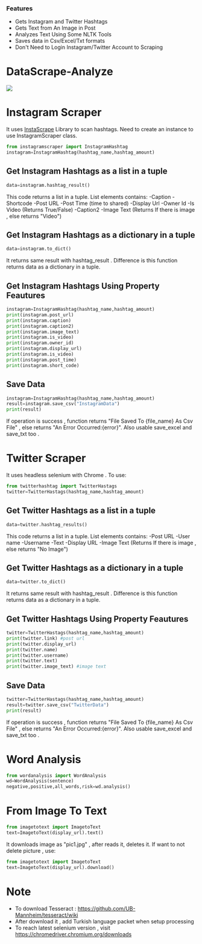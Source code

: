 ### Features

- Gets Instagram and Twitter Hashtags
- Gets Text from An Image in Post
- Analyzes Text Using Some NLTK Tools
- Saves data in Csv/Excel/Txt formats
- Don't Need to Login Instagram/Twitter Account to Scraping


# DataScrape-Analyze

![](https://camo.githubusercontent.com/38f5db5524ba43e7262dfbca1f7d3631ba127fb1596785dfd707d5fc671821c9/687474703a2f2f466f7254686542616467652e636f6d2f696d616765732f6261646765732f6d6164652d776974682d707974686f6e2e737667) 


# Instagram Scraper
It uses [InstaScrape](https://github.com/chris-greening/instascrape "InstaScrape") Library to scan hashtags. Need to create an instance to use InstagramScraper class. 
```python
from instagramscraper import InstagramHashtag
instagram=InstagramHashtag(hashtag_name,hashtag_amount)
```
 
## Get Instagram Hashtags as a list in a tuple
```python
data=instagram.hashtag_result()
```
This code returns a list in a tuple. List elements contains:
-Caption 
-Shortcode 
-Post URL
-Post Time (time to shared)
-Display Url
-Owner Id
-Is Video (Returns True/False)
-Caption2 
-Image Text (Returns If there is image , else returns "Video")
## Get Instagram Hashtags as a dictionary in a tuple
```python
data=instagram.to_dict()
```
It returns same result with hashtag_result . Difference is this function returns data as a dictionary in a tuple.
## Get Instagram Hashtags Using Property Feautures
```python
instagram=InstagramHashtag(hashtag_name,hashtag_amount)
print(instagram.post_url)
print(instagram.caption)
print(instagram.caption2)
print(instagram.image_text)
print(instagram.is_video)
print(instagram.owner_id)
print(instagram.display_url)
print(instagram.is_video)
print(instagram.post_time)
print(instagram.short_code)
```
## Save Data
```python
instagram=InstagramHashtag(hashtag_name,hashtag_amount)
result=instagram.save_csv("InstagramData")
print(result)
```
If operation is success , function returns "File Saved To {file_name} As Csv File" , else returns "An Error Occurred:{error}".
Also usable save_excel and save_txt too .
# Twitter Scraper
It uses headless selenium with Chrome . 
To use:
```python
from twitterhashtag import TwitterHastags
twitter=TwitterHastags(hashtag_name,hashtag_amount)
```
## Get Twitter Hashtags as a list in a tuple
```python
data=twitter.hashtag_results()
```
This code returns a list in a tuple. List elements contains:
-Post URL
-User name
-Username
-Text
-Display URL
-Image Text (Returns If there is image , else returns "No Image")
## Get Twitter Hashtags as a dictionary in a tuple
```python
data=twitter.to_dict()
```
It returns same result with hashtag_result . Difference is this function returns data as a dictionary in a tuple.
## Get Twitter Hashtags Using Property Feautures
```python
twitter=TwitterHastags(hashtag_name,hashtag_amount)
print(twitter.link) #post url
print(twitter.display_url)
print(twitter.name)
print(twitter.username)
print(twitter.text)
print(twitter.image_text) #image text
```
## Save Data
```python
twitter=TwitterHastags(hashtag_name,hashtag_amount)
result=twitter.save_csv("TwitterData")
print(result)
```
If operation is success , function returns "File Saved To {file_name} As Csv File" , else returns "An Error Occurred:{error}".
Also usable save_excel and save_txt too .

# Word Analysis
```python
from wordanalysis import WordAnalysis
wd=WordAnalysis(sentence)
negative,positive,all_words,risk=wd.analysis()
```
# From Image To Text
```python
from imagetotext import ImagetoText
text=ImagetoText(display_url).text()
```
It downloads image as "pic1.jpg" , after reads it, deletes it.
If want to not delete picture , use:
```python
from imagetotext import ImagetoText
text=ImagetoText(display_url).download()
```


# Note
- To download Tesseract : https://github.com/UB-Mannheim/tesseract/wiki 
- After download it , add Turkish language packet when setup processing
- To reach latest selenium version , visit https://chromedriver.chromium.org/downloads


